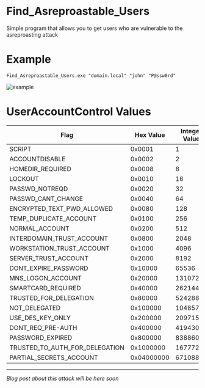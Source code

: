 # Find_Asreproastable_Users

Simple program that allows you to get users who are vulnerable to the asreproasting attack

# Example

```
Find_Asreproastable_Users.exe "domain.local" "john" "P@ssw0rd"
```

![example](https://user-images.githubusercontent.com/66217512/148661203-6de177aa-ff31-4f36-90ec-7cf80d326ce2.png)

# UserAccountControl Values

| Flag                           | Hex Value  | Integer Value |
| ------------------------------ | ---------- | ------------- |
| SCRIPT                         | 0x0001     | 1             |
| ACCOUNTDISABLE                 | 0x0002     | 2             |
| HOMEDIR_REQUIRED               | 0x0008     | 8             |
| LOCKOUT                        | 0x0010     | 16            |
| PASSWD_NOTREQD                 | 0x0020     | 32            |
| PASSWD_CANT_CHANGE             | 0x0040     | 64            |
| ENCRYPTED_TEXT_PWD_ALLOWED     | 0x0080     | 128           |
| TEMP_DUPLICATE_ACCOUNT         | 0x0100     | 256           |
| NORMAL_ACCOUNT                 | 0x0200     | 512           |
| INTERDOMAIN_TRUST_ACCOUNT      | 0x0800     | 2048          |
| WORKSTATION_TRUST_ACCOUNT      | 0x1000     | 4096          |
| SERVER_TRUST_ACCOUNT           | 0x2000     | 8192          |
| DONT_EXPIRE_PASSWORD           | 0x10000    | 65536         |
| MNS_LOGON_ACCOUNT              | 0x20000    | 131072        |
| SMARTCARD_REQUIRED             | 0x40000    | 262144        |
| TRUSTED_FOR_DELEGATION         | 0x80000    | 524288        |
| NOT_DELEGATED                  | 0x100000   | 1048576       |
| USE_DES_KEY_ONLY               | 0x200000   | 2097152       |
| DONT_REQ_PRE-AUTH              | 0x400000   | 4194304       |
| PASSWORD_EXPIRED               | 0x800000   | 8388608       |
| TRUSTED_TO_AUTH_FOR_DELEGATION | 0x1000000  | 16777216      |
| PARTIAL_SECRETS_ACCOUNT        | 0x04000000 | 67108864      |

***
_Blog post about this attack will be here soon_
